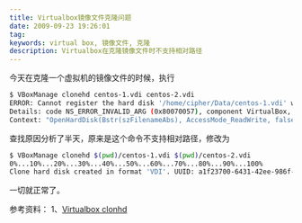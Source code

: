 ```yaml
---
title: Virtualbox镜像文件克隆问题
date: 2009-09-23 19:26:01
tag: 
keywords: virtual box, 镜像文件, 克隆
description: Virtualbox在克隆镜像文件时不支持相对路径
---
```



今天在克隆一个虚拟机的镜像文件的时候，执行

```sh
$ VBoxManage clonehd centos-1.vdi centos-2.vdi
ERROR: Cannot register the hard disk '/home/cipher/Data/centos-1.vdi' with UUID {78c1f396-f92a-419b-82d2-843f34b917d2} because a hard disk '/home/cipher/Data/centos-1.vdi' with UUID {78c1f396-f92a-419b-82d2-843f34b917d2} already exists in the media registry ('/home/cipher/.VirtualBox/VirtualBox.xml')
Details: code NS_ERROR_INVALID_ARG (0x80070057), component VirtualBox, interface IVirtualBox, callee nsISupports
Context: "OpenHardDisk(Bstr(szFilenameAbs), AccessMode_ReadWrite, false, Bstr(""), false, Bstr(""), srcDisk.asOutParam())" at line 624 of file VBoxManageDisk.cpp
```

查找原因分析了半天，原来是这个命令不支持相对路径，修改为

```sh
$ VBoxManage clonehd $(pwd)/centos-1.vdi $(pwd)/centos-2.vdi
0%...10%...20%...30%...40%...50%...60%...70%...80%...90%...100%
Clone hard disk created in format 'VDI'. UUID: a1f23700-6431-42ee-986f-cac44610a0be
```

一切就正常了。

参考资料：
1、[Virtualbox clonhd](http://muffinresearch.co.uk/archives/2009/07/23/virtualbox-error-cannot-register-the-hard-disk/)












